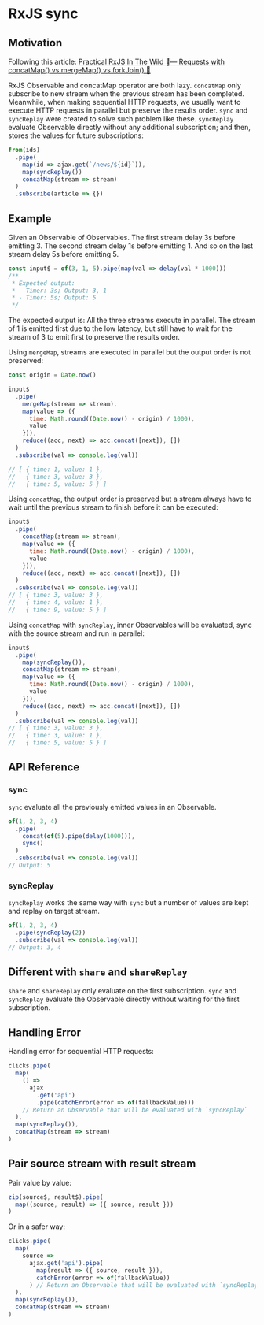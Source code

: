 # RxJS sync

## Motivation

Following this article: [Practical RxJS In The Wild 🦁— Requests with concatMap() vs mergeMap() vs forkJoin() 🥊](https://blog.angularindepth.com/practical-rxjs-in-the-wild-requests-with-concatmap-vs-mergemap-vs-forkjoin-11e5b2efe293)

RxJS Observable and concatMap operator are both lazy. `concatMap` only subscribe to new stream when the previous stream has been completed. Meanwhile, when making sequential HTTP requests, we usually want to execute HTTP requests in parallel but preserve the results order. `sync` and `syncReplay` were created to solve such problem like these. `syncReplay` evaluate Observable directly without any additional subscription; and then, stores the values for future subscriptions:

```jsx
from(ids)
  .pipe(
    map(id => ajax.get(`/news/${id}`)),
    map(syncReplay())
    concatMap(stream => stream)
  )
  .subscribe(article => {})
```

## Example

Given an Observable of Observables. The first stream delay 3s before emitting 3. The second stream delay 1s before emitting 1. And so on the last stream delay 5s before emitting 5.

```jsx
const input$ = of(3, 1, 5).pipe(map(val => delay(val * 1000)))
/**
 * Expected output:
 * - Timer: 3s; Output: 3, 1
 * - Timer: 5s; Output: 5
 */
```

The expected output is: All the three streams execute in parallel. The stream of 1 is emitted first due to the low latency, but still have to wait for the stream of 3 to emit first to preserve the results order.

Using `mergeMap`, streams are executed in parallel but the output order is not preserved:

```jsx
const origin = Date.now()

input$
  .pipe(
    mergeMap(stream => stream),
    map(value => ({
      time: Math.round((Date.now() - origin) / 1000),
      value
    })),
    reduce((acc, next) => acc.concat([next]), [])
  )
  .subscribe(val => console.log(val))

// [ { time: 1, value: 1 },
//   { time: 3, value: 3 },
//   { time: 5, value: 5 } ]
```

Using `concatMap`, the output order is preserved but a stream always have to wait until the previous stream to finish before it can be executed:

```jsx
input$
  .pipe(
    concatMap(stream => stream),
    map(value => ({
      time: Math.round((Date.now() - origin) / 1000),
      value
    })),
    reduce((acc, next) => acc.concat([next]), [])
  )
  .subscribe(val => console.log(val))
// [ { time: 3, value: 3 },
//   { time: 4, value: 1 },
//   { time: 9, value: 5 } ]
```

Using `concatMap` with `syncReplay`, inner Observables will be evaluated, sync with the source stream and run in parallel:

```jsx
input$
  .pipe(
    map(syncReplay()),
    concatMap(stream => stream),
    map(value => ({
      time: Math.round((Date.now() - origin) / 1000),
      value
    })),
    reduce((acc, next) => acc.concat([next]), [])
  )
  .subscribe(val => console.log(val))
// [ { time: 3, value: 3 },
//   { time: 3, value: 1 },
//   { time: 5, value: 5 } ]
```

## API Reference

### sync

`sync` evaluate all the previously emitted values in an Observable.

```jsx
of(1, 2, 3, 4)
  .pipe(
    concat(of(5).pipe(delay(1000))),
    sync()
  )
  .subscribe(val => console.log(val))
// Output: 5
```

### syncReplay

`syncReplay` works the same way with `sync` but a number of values are kept and replay on target stream.

```jsx
of(1, 2, 3, 4)
  .pipe(syncReplay(2))
  .subscribe(val => console.log(val))
// Output: 3, 4
```

## Different with `share` and `shareReplay`

`share` and `shareReplay` only evaluate on the first subscription. `sync` and `syncReplay` evaluate the Observable directly without waiting for the first subscription.

## Handling Error

Handling error for sequential HTTP requests:

```jsx
clicks.pipe(
  map(
    () =>
      ajax
        .get('api')
        .pipe(catchError(error => of(fallbackValue)))
    // Return an Observable that will be evaluated with `syncReplay`
  ),
  map(syncReplay()),
  concatMap(stream => stream)
)
```

## Pair source stream with result stream

Pair value by value:

```jsx
zip(source$, result$).pipe(
  map((source, result) => ({ source, result }))
)
```

Or in a safer way:

```jsx
clicks.pipe(
  map(
    source =>
      ajax.get('api').pipe(
        map(result => ({ source, result })),
        catchError(error => of(fallbackValue))
      ) // Return an Observable that will be evaluated with `syncReplay`
  ),
  map(syncReplay()),
  concatMap(stream => stream)
)
```
